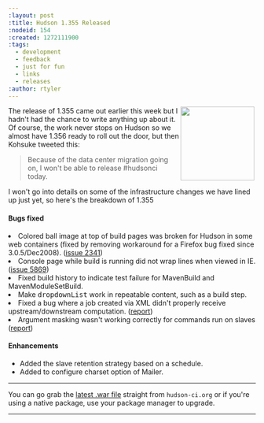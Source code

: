 ```yaml
---
:layout: post
:title: Hudson 1.355 Released
:nodeid: 154
:created: 1272111900
:tags:
  - development
  - feedback
  - just for fun
  - links
  - releases
:author: rtyler
---
```


<img src="http://agentdero.cachefly.net/continuousblog/hudson_street.jpg" align="right" hspace="3" width="150"/> The release of 1.355 came out earlier this week but I hadn't had the chance to write anything up about it. Of course, the work never stops on Hudson so we almost have 1.356 ready to roll out the door, but then Kohsuke tweeted this:

> Because of the data center migration going on, I won't be able to release #hudsonci today.

I won't go into details on some of the infrastructure changes we have lined up just yet, so here's the breakdown of 1.355

<!--break-->

#### Bugs fixed

  <li class=bug> 
    Colored ball image at top of build pages was broken for Hudson in some web
    containers (fixed by removing workaround for a Firefox bug fixed since 3.0.5/Dec2008).
    (<a href="http://issues.hudson-ci.org/browse/HUDSON-2341">issue 2341</a>)
  <li class=bug> 
    Console page while build is running did not wrap lines when viewed in IE.
    (<a href="http://issues.hudson-ci.org/browse/HUDSON-5869">issue 5869</a>)
  <li class=bug> 
    Fixed build history to indicate test failure for MavenBuild and MavenModuleSetBuild.
  <li class=bug> 
    Make <tt>dropdownList</tt> work in repeatable content, such as a build step.
  <li class=bug> 
    Fixed a bug where a job created via XML didn't properly receive upstream/downstream computation.
    (<a href="http://n4.nabble.com/Hudson-API-td1747758.html#a1747758">report</a>)
  <li class=bug> 
    Argument masking wasn't working correctly for commands run on slaves
    (<a href="http://n4.nabble.com/Password-masking-when-running-commands-on-a-slave-tp1753033p1753033.html">report</a>)
</ul>

#### Enhancements

<ul>
  <li class=rfe> 
    Added the slave retention strategy based on a schedule.
  <li class=rfe> 
    Added to configure charset option of Mailer.
</ul>

---

You can go grab the [latest .war file](http://hudson-ci.org/latest/hudson.war) straight from `hudson-ci.org` or if you're using a native package, use your package manager to upgrade.

---
